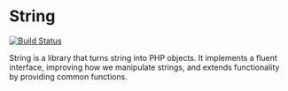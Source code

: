 String
======

[![Build Status](https://travis-ci.org/dmeroff/string.png?branch=master)](https://travis-ci.org/dmeroff/string)

String is a library that turns string into PHP objects. It implements a fluent interface, improving how we manipulate
strings, and extends functionality by providing common functions.